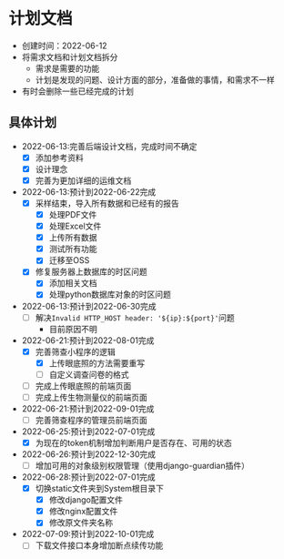 # 计划文档

- 创建时间：2022-06-12
- 将需求文档和计划文档拆分
    - 需求是需要的功能
    - 计划是发现的问题、设计方面的部分，准备做的事情，和需求不一样
- 有时会删除一些已经完成的计划

## 具体计划

- 2022-06-13:完善后端设计文档，完成时间不确定
    - [x] 添加参考资料
    - [x] 设计理念
    - [x] 完善为更加详细的运维文档
- 2022-06-13:预计到2022-06-22完成
    - [x] 采样结束，导入所有数据和已经有的报告
        - [x] 处理PDF文件
        - [x] 处理Excel文件
        - [x] 上传所有数据
        - [x] 测试所有功能
        - [x] 迁移至OSS
    - [x] 修复服务器上数据库的时区问题
        - [x] 添加相关文档
        - [x] 处理python数据库对象的时区问题
- 2022-06-13:预计到2022-06-30完成
    - [ ] 解决`Invalid HTTP_HOST header: '${ip}:${port}'`问题
        - 目前原因不明
- 2022-06-21:预计到2022-08-01完成
    - [x] 完善筛查小程序的逻辑
        - [x] 上传眼底照的方法需要重写
        - [ ] 自定义调查问卷的格式
    - [ ] 完成上传眼底照的前端页面
    - [ ] 完成上传生物测量仪的前端页面
- 2022-06-21:预计到2022-09-01完成
    - [ ] 完善筛查程序的管理员前端页面
- 2022-06-25:预计到2022-07-01完成
    - [x] 为现在的token机制增加判断用户是否存在、可用的状态
- 2022-06-26:预计到2022-12-30完成
    - [ ] 增加可用的对象级别权限管理（使用django-guardian插件）
- 2022-06-28:预计到2022-07-01完成
    - [x] 切换static文件夹到System根目录下
        - [x] 修改django配置文件
        - [x] 修改nginx配置文件
        - [x] 修改原文件夹名称
- 2022-07-09:预计到2022-10-01完成
    - [ ] 下载文件接口本身增加断点续传功能
